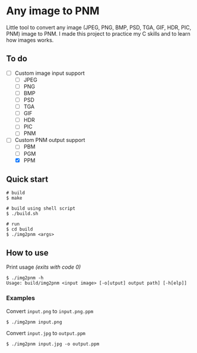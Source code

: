 # Any image to PNM

Little tool to convert any image (JPEG, PNG, BMP, PSD, TGA, GIF, HDR, PIC, PNM) image to PNM. I made this project to practice my C skills and to learn how images works.

## To do

- [ ] Custom image input support
    - [ ] JPEG
    - [ ] PNG
    - [ ] BMP
    - [ ] PSD
    - [ ] TGA
    - [ ] GIF
    - [ ] HDR
    - [ ] PIC
    - [ ] PNM

- [ ] Custom PNM output support
    - [ ] PBM
    - [ ] PGM
    - [x] PPM

## Quick start

```console
# build
$ make

# build using shell script
$ ./build.sh

# run
$ cd build
$ ./img2pnm <args>
```

## How to use

Print usage *(exits with code 0)*
```console
$ ./img2pnm -h
Usage: build/img2pnm <input image> [-o[utput] output path] [-h[elp]]
```

### Examples

Convert `input.png` to `input.png.ppm`
```console
$ ./img2pnm input.png
```

Convert `input.jpg` to `output.ppm`
```console
$ ./img2pnm input.jpg -o output.ppm
```